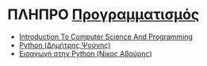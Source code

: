 # ΠΛΗΠΡΟ [Προγραμματισμός](https://www.eap.gr/education/undergraduate/computer-science/topics/#eisagogi_stin_pliroforiki)

- [Introduction To Computer Science And Programming](https://ocw.mit.edu/courses/6-00-introduction-to-computer-science-and-programming-fall-2008/)
- [Python (Δημήτρης Ψούνης)](https://www.youtube.com/playlist?list=PLLMmbOLFy25Eohpgb_V3GWKdf8sL0Upvt)
- [Εισαγωγή στην Python (Νίκος Αβούρης)](https://mathesis.cup.gr/courses/course-v1:ComputerScience+CS1.1+20C/about)


